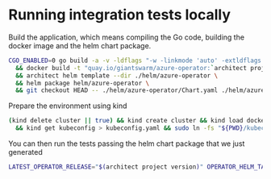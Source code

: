 # Running integration tests locally

Build the application, which means compiling the Go code, building the docker image and the helm chart package.

```bash
CGO_ENABLED=0 go build -a -v -ldflags "-w -linkmode 'auto' -extldflags '-static' -X 'main.gitCommit=`git rev-parse HEAD`'" \
  && docker build -t "quay.io/giantswarm/azure-operator:`architect project version`" . \
  && architect helm template --dir ./helm/azure-operator \
  && helm package helm/azure-operator \
  && git checkout HEAD -- ./helm/azure-operator/Chart.yaml ./helm/azure-operator/values.yaml
```

Prepare the environment using kind

```bash
(kind delete cluster || true) && kind create cluster && kind load docker-image quay.io/giantswarm/azure-operator:`architect project version` \
  && kind get kubeconfig > kubeconfig.yaml && sudo ln -fs "${PWD}/kubeconfig.yaml" /workdir/.shipyard/config
```


You can then run the tests passing the helm chart package that we just generated
```bash
LATEST_OPERATOR_RELEASE="$(architect project version)" OPERATOR_HELM_TARBALL_PATH="${PWD}/azure-operator-`architect project version`.tgz" AZURE_SUBSCRIPTIONID="${AZURE_SUBSCRIPTIONID}" AZURE_TENANTID="${AZURE_TENANTID}" AZURE_CLIENTID="${AZURE_CLIENTID}" AZURE_CLIENTSECRET="${AZURE_CLIENTSECRET}" CIRCLE_SHA1="`git rev-parse HEAD`" TEST_DIR="integration/test/multiaz" AZURE_AZS=1 go test -timeout 240m -v -tags=k8srequired ./integration/test/multiaz
```
